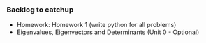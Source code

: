 ### Backlog to catchup

- Homework: Homework 1 (write python for all problems)
- Eigenvalues, Eigenvectors and Determinants (Unit 0 - Optional)
